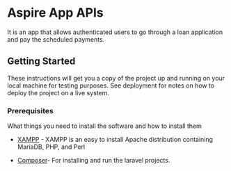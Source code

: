 # Aspire App APIs

It is an app that allows authenticated users to go through a loan application and pay the scheduled payments.

## Getting Started

These instructions will get you a copy of the project up and running on your local machine for testing purposes. See deployment for notes on how to deploy the project on a live system.

### Prerequisites

What things you need to install the software and how to install them

* [XAMPP](https://www.apachefriends.org/download.html/) - XAMPP is an easy to install Apache distribution containing MariaDB, PHP, and Perl

* [Composer](https://getcomposer.org/download/)- For installing and run the laravel projects.
